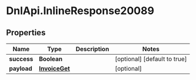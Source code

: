 # DnlApi.InlineResponse20089

## Properties
Name | Type | Description | Notes
------------ | ------------- | ------------- | -------------
**success** | **Boolean** |  | [optional] [default to true]
**payload** | [**InvoiceGet**](InvoiceGet.md) |  | [optional] 


